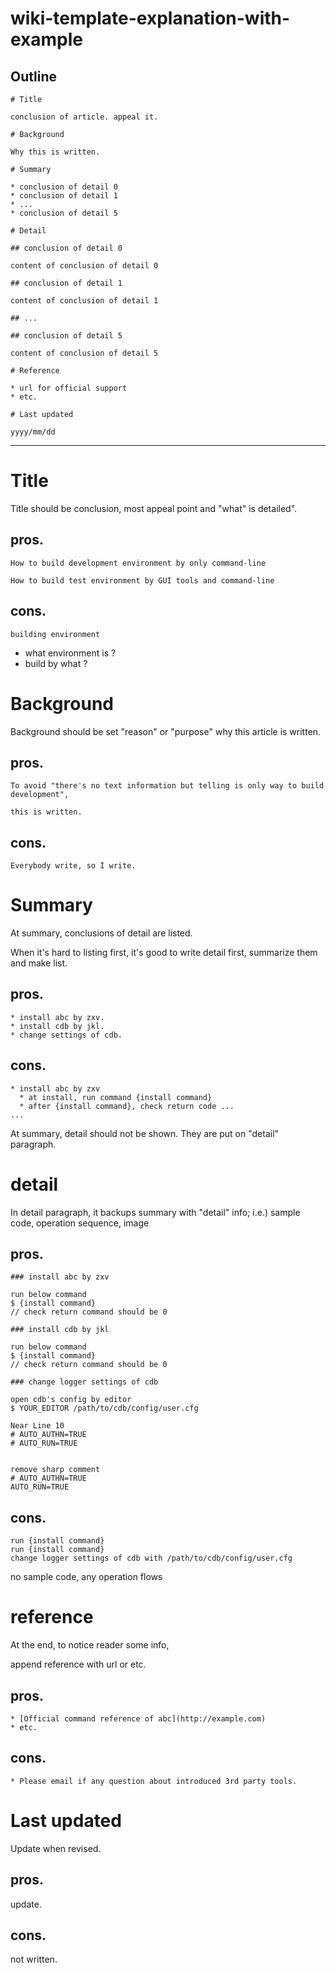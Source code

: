 # wiki-template-explanation-with-example

## Outline

```
# Title

conclusion of article. appeal it.

# Background

Why this is written.

# Summary

* conclusion of detail 0
* conclusion of detail 1
* ...
* conclusion of detail 5

# Detail

## conclusion of detail 0

content of conclusion of detail 0

## conclusion of detail 1

content of conclusion of detail 1

## ...

## conclusion of detail 5

content of conclusion of detail 5

# Reference

* url for official support
* etc.

# Last updated

yyyy/mm/dd
```

---------

# Title

Title should be conclusion, most appeal point and "what" is detailed".

## pros.

```
How to build development environment by only command-line
```
```
How to build test environment by GUI tools and command-line
```

## cons.

```
building environment
```

* what environment is ?
* build by what ?

# Background

Background should be set "reason" or "purpose" why this article is written.

## pros.

```
To avoid "there's no text information but telling is only way to build development",

this is written.
```

## cons.

```
Everybody write, so I write.
```

# Summary

At summary, conclusions of detail are listed.

When it's hard to listing first, it's good to write detail first, summarize them and make list.

## pros.

```
* install abc by zxv.
* install cdb by jkl.
* change settings of cdb.
```

## cons.

```
* install abc by zxv
  * at install, run command {install command}
  * after {install command}, check return code ...
...
```

At summary, detail should not be shown. They are put on "detail" paragraph.

# detail

In detail paragraph, it backups summary with "detail" info; i.e.) sample code, operation sequence, image

## pros.

```
### install abc by zxv

run below command
$ {install command}
// check return command should be 0

### install cdb by jkl

run below command
$ {install command}
// check return command should be 0

### change logger settings of cdb

open cdb's config by editor
$ YOUR_EDITOR /path/to/cdb/config/user.cfg

Near Line 10
# AUTO_AUTHN=TRUE
# AUTO_RUN=TRUE


remove sharp comment
# AUTO_AUTHN=TRUE
AUTO_RUN=TRUE
```

## cons.

```
run {install command}
run {install command}
change logger settings of cdb with /path/to/cdb/config/user.cfg
```

no sample code, any operation flows

# reference

At the end, to notice reader some info,

append reference with url or etc.

## pros.

```
* [Official command reference of abc](http://example.com)
* etc.
```

## cons.

```
* Please email if any question about introduced 3rd party tools.
```

# Last updated

Update when revised.

## pros.

update.

## cons.

not written.
